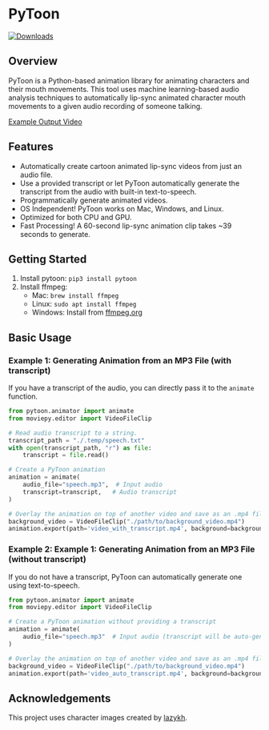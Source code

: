 
# PyToon
[![Downloads](https://static.pepy.tech/badge/pytoon)](https://pepy.tech/project/pytoon)

## Overview 
PyToon is a Python-based animation library for animating characters and their mouth movements. This tool uses machine learning-based audio analysis techniques to automatically lip-sync animated character mouth movements to a given audio recording of someone talking.

[Example Output Video](https://youtu.be/fX2loRnr7II)

## Features
- Automatically create cartoon animated lip-sync videos from just an audio file.
- Use a provided transcript or let PyToon automatically generate the transcript from the audio with built-in text-to-speech.
- Programmatically generate animated videos.
- OS Independent! PyToon works on Mac, Windows, and Linux.
- Optimized for both CPU and GPU.
- Fast Processing! A 60-second lip-sync animation clip takes ~39 seconds to generate.

## Getting Started 
1. Install pytoon: `pip3 install pytoon`
2. Install ffmpeg:
    - Mac: `brew install ffmpeg`
    - Linux: `sudo apt install ffmpeg`
    - Windows: Install from [ffmpeg.org](https://ffmpeg.org/download.html)

## Basic Usage

### Example 1: Generating Animation from an MP3 File (with transcript)
If you have a transcript of the audio, you can directly pass it to the `animate` function.

```python
from pytoon.animator import animate
from moviepy.editor import VideoFileClip

# Read audio transcript to a string.
transcript_path = "./.temp/speech.txt"
with open(transcript_path, "r") as file:
    transcript = file.read()

# Create a PyToon animation 
animation = animate(
    audio_file="speech.mp3",  # Input audio
    transcript=transcript,   # Audio transcript
)

# Overlay the animation on top of another video and save as an .mp4 file.
background_video = VideoFileClip("./path/to/background_video.mp4")
animation.export(path='video_with_transcript.mp4', background=background_video, scale=0.7)
```

### Example 2: Example 1: Generating Animation from an MP3 File (without transcript)
If you do not have a transcript, PyToon can automatically generate one using text-to-speech.

```python
from pytoon.animator import animate
from moviepy.editor import VideoFileClip

# Create a PyToon animation without providing a transcript
animation = animate(
    audio_file="speech.mp3"  # Input audio (transcript will be auto-generated)
)

# Overlay the animation on top of another video and save as an .mp4 file.
background_video = VideoFileClip("./path/to/background_video.mp4")
animation.export(path='video_auto_transcript.mp4', background=background_video, scale=0.7)
```

## Acknowledgements
This project uses character images created by [lazykh](https://github.com/carykh/lazykh).
